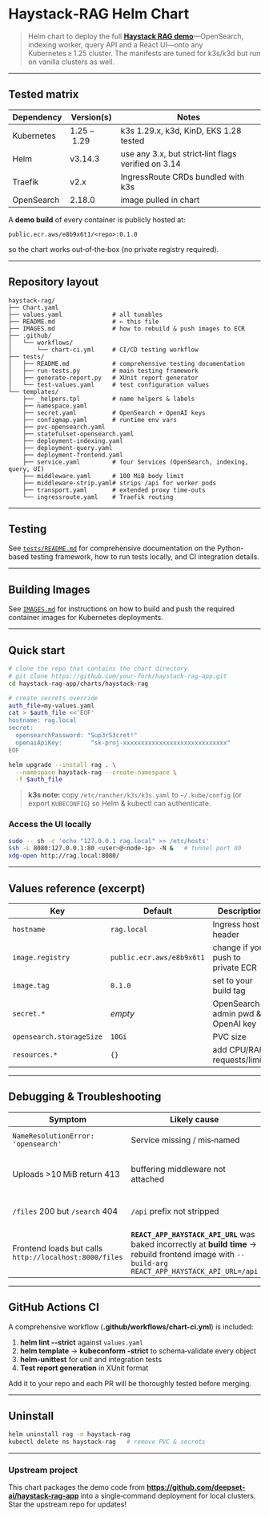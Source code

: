 # Haystack‑RAG Helm Chart

> Helm chart to deploy the full **[Haystack RAG demo](https://github.com/deepset-ai/haystack-rag-app)**—OpenSearch, indexing worker, query API and a React UI—onto any Kubernetes ≥ 1.25 cluster.  The manifests are tuned for k3s/k3d but run on vanilla clusters as well.

---

## Tested matrix

| Dependency | Version(s) | Notes |
|------------|------------|-------|
| Kubernetes | 1.25 – 1.29 | k3s 1.29.x, k3d, KinD, EKS 1.28 tested |
| Helm       | v3.14.3    | use any 3.x, but strict‑lint flags verified on 3.14 |
| Traefik    | v2.x       | IngressRoute CRDs bundled with k3s              |
| OpenSearch | 2.18.0     | image pulled in chart                           |

A **demo build** of every container is publicly hosted at:
```
public.ecr.aws/e8b9x6t1/<repo>:0.1.0
```
so the chart works out‑of‑the‑box (no private registry required).

---

## Repository layout

```
haystack-rag/
├── Chart.yaml
├── values.yaml              # all tunables
├── README.md                # ← this file
├── IMAGES.md                # how to rebuild & push images to ECR
├── .github/
│   └── workflows/
│       └── chart-ci.yml     # CI/CD testing workflow
├── tests/
│   ├── README.md            # comprehensive testing documentation
│   ├── run-tests.py         # main testing framework
│   ├── generate-report.py   # XUnit report generator
│   └── test-values.yaml     # test configuration values
└── templates/
    ├── _helpers.tpl         # name helpers & labels
    ├── namespace.yaml
    ├── secret.yaml          # OpenSearch + OpenAI keys
    ├── configmap.yaml       # runtime env vars
    ├── pvc-opensearch.yaml
    ├── statefulset-opensearch.yaml
    ├── deployment-indexing.yaml
    ├── deployment-query.yaml
    ├── deployment-frontend.yaml
    ├── service.yaml         # four Services (OpenSearch, indexing, query, UI)
    ├── middleware.yaml      # 100 MiB body limit
    ├── middleware-strip.yaml# strips /api for worker pods
    ├── transport.yaml       # extended proxy time‑outs
    └── ingressroute.yaml    # Traefik routing
```

---

## Testing

See [`tests/README.md`](./tests/README.md) for comprehensive documentation on the Python-based testing framework, how to run tests locally, and CI integration details.

---

## Building Images

See [`IMAGES.md`](./IMAGES.md) for instructions on how to build and push the required container images for Kubernetes deployments.

---

## Quick start

```bash
# clone the repo that contains the chart directory
# git clone https://github.com/your‑fork/haystack‑rag‑app.git
cd haystack‑rag‑app/charts/haystack-rag

# create secrets override
auth_file=my-values.yaml
cat > $auth_file <<'EOF'
hostname: rag.local
secret:
  opensearchPassword: "Sup3rS3cret!"
  openaiApiKey:        "sk-proj-xxxxxxxxxxxxxxxxxxxxxxxxxxxxx"
EOF

helm upgrade --install rag . \
  --namespace haystack-rag --create-namespace \
  -f $auth_file
```

> **k3s note:** copy `/etc/rancher/k3s/k3s.yaml` to `~/.kube/config` (or export `KUBECONFIG`) so Helm & kubectl can authenticate.

### Access the UI locally

```bash
sudo -- sh -c 'echo "127.0.0.1 rag.local" >> /etc/hosts'
ssh -L 8080:127.0.0.1:80 <user>@<node-ip> -N &   # tunnel port 80
xdg-open http://rag.local:8080/
```

---

## Values reference (excerpt)

| Key | Default | Description |
|-----|---------|-------------|
| `hostname`              | `rag.local` | Ingress host header |
| `image.registry`        | `public.ecr.aws/e8b9x6t1` | change if you push to private ECR |
| `image.tag`             | `0.1.0`     | set to your build tag |
| `secret.*`              | *empty*     | OpenSearch admin pwd & OpenAI key |
| `opensearch.storageSize`| `10Gi`      | PVC size |
| `resources.*`           | `{}`        | add CPU/RAM requests/limits |

---

## Debugging & Troubleshooting

| Symptom | Likely cause | Fix |
|---------|--------------|-----|
|`NameResolutionError: 'opensearch'`| Service missing / mis‑named | `kubectl -n haystack-rag get svc opensearch` |
|Uploads >10 MiB return 413| buffering middleware not attached | check `ingressroute.yaml` annotation & route middlwares |
|`/files` 200 but `/search` 404| `/api` prefix not stripped | ensure `strip-api` middleware is on both API routes |
|Frontend loads but calls `http://localhost:8000/files`| **`REACT_APP_HAYSTACK_API_URL`** was baked incorrectly at **build time** → rebuild frontend image with `--build-arg REACT_APP_HAYSTACK_API_URL=/api` |

---

## GitHub Actions CI

A comprehensive workflow (**.github/workflows/chart-ci.yml**) is included:
1. **helm lint --strict** against `values.yaml`
2. **helm template** → **kubeconform -strict** to schema‑validate every object
3. **helm-unittest** for unit and integration tests
4. **Test report generation** in XUnit format

Add it to your repo and each PR will be thoroughly tested before merging.

---

## Uninstall

```bash
helm uninstall rag -n haystack-rag
kubectl delete ns haystack-rag   # remove PVC & secrets
```

---

### Upstream project

This chart packages the demo code from **<https://github.com/deepset-ai/haystack-rag-app>**
into a single‑command deployment for local clusters.  Star the upstream repo for updates!


